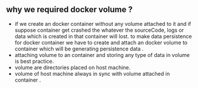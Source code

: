 ## why we required docker volume ?
* if we create an docker container without any volume  attached to it and if suppose container get crashed the whatever the sourceCode, logs or data which is created in that container will lost.
to make data persistence for docker container we have to create and attach an docker volume to container which will be generating persistence data .
* attaching volume to an container and storing any type of data in volume is best practice.
* volume are directories placed on host machine.
* volume of host machine always in sync with volume attached in container . 
